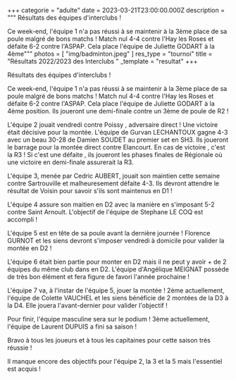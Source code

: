 +++
categorie = "adulte"
date = 2023-03-21T23:00:00.000Z
description = """
Résultats des équipes d'interclubs !

Ce week-end, l'équipe 1 n'a pas réussi à se maintenir à la 3ème place de sa poule malgré de bons matchs ! Match nul 4-4 contre l'Hay les Roses et défaite 6-2 contre l'ASPAP. Cela place l'équipe de Juliette GODART à la 4ème"""
photos = [ "img/badminton.jpeg" ]
res_type = "tournoi"
title = "Résultats 2022/2023 des Interclubs "
_template = "resultat"
+++

Résultats des équipes d'interclubs !

Ce week-end, l'équipe 1 n'a pas réussi à se maintenir à la 3ème place de sa poule malgré de bons matchs ! Match nul 4-4 contre l'Hay les Roses et défaite 6-2 contre l'ASPAP. Cela place l'équipe de Juliette GODART à la 4ème position. Ils joueront une demi-finale contre un 3ème de poule de R2 !

L'équipe 2 jouait vendredi contre Poissy , adversaire direct ! Une victoire était décisive pour la montée. L'équipe de Gurvan LECHANTOUX gagne 4-3 avec un beau 30-28 de Damien SOUDET au premier set en SH3. Ils joueront le barrage pour la montée direct contre Elancourt. En cas de victoire , c'est la R3 ! Si c'est une défaite , ils joueront les phases finales de Régionale où une victoire en demi-finale assurerait la R3.

L'équipe 3, menée par Cedric AUBERT, jouait son maintien cette semaine contre Sartrouville et malheuresement défaite 4-3. Ils devront attendre le résultat de Voisin pour savoir s'ils sont maintenus en D1 !

L'équipe 4 assure son maitien en D2 avec la manière en s'imposant 5-2 contre Saint Arnoult. L'objectif de l'équipe de Stephane LE COQ est accompli !

L'équipe 5 est en tête de sa poule avant la dernière journée ! Florence GURNOT et les siens devront s'imposer vendredi à domicile pour valider la montée en D2 !

L'équipe 6 était bien partie pour monter en D2 mais il ne peut y avoir + de 2 équipes du même club dans en D2. L'équipe d'Angélique MEIGNAT possède de très bon élément et fera figure de favori l'année prochaine !

L'équipe 7 va, à l'instar de l'équipe 5, jouer la montée ! 2ème actuellement, l'équipe de Colette VAUCHEL et les siens bénéficie de 2 montées de la D3 à la D4. Elle jouera l'avant-dernier pour valider l'objectif !

Pour finir, l'équipe masculine sera sur le podium ! 3ème actuellement, l'équipe de Laurent DUPUIS a fini sa saison !

Bravo à tous les joueurs et à tous les capitaines pour cette saison très réussie !

Il manque encore des objectifs pour l'équipe 2, la 3 et la 5 mais l'essentiel est acquis !

